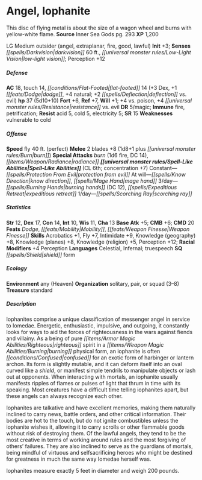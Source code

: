 ﻿---
cssclass: [monsters]
title1: Angel, Iophanite
desc_short: This disc of flying metal is about the size of a wagon wheel and burns
  with yellow-white flame.
title2: Iophanite
CR: 4
sources:
- name: Inner Sea Gods
  page: 293
  link: http://paizo.com/products/btpy94wj?Pathfinder-Campaign-Setting-Inner-Sea-Gods-Hardcover
XP: 1200
alignment: LG
size: Medium
type: outsider
subtypes:
- angel
- extraplanar
- fire
- good
- lawful
initiative:
  bonus: 3
senses:
  darkvision: 60
  low-light vision: true
AC:
  AC: 18
  touch: 14
  flat_footed: 14
  components:
    dex: 3
    dodge: 1
    natural: 4
    deflection vs. evil: 2
HP:
  HP: 37
  long: 5d10+10
saves:
  fort: 6
  ref: 7
  will: 1
  other: +4 vs. poison, +4 resistance vs. evil
DR:
- amount: 5
  weakness: magic
immunities:
- fire
- petrification
resistances:
  acid: 5
  cold: 5
  electricity: 5
SR: 15
weaknesses:
- vulnerable to cold
speeds:
  fly: 40
  fly_maneuverability: perfect
attacks:
  melee:
  - - text: 2 blades +8 (1d8+1 plus burn)
      entries:
      - - damage: 1d8+1
        - effect: burn
      count: 2
      attack: blades
      bonus:
      - 8
  special:
  - burn (1d6 fire, DC 14)
  - radiance
spell_like_abilities:
  entries:
  - name: protection from evil
    source: default
    freq: Constant
  - name: know direction
    source: default
    freq: At will
  - name: mage hand
    source: default
    freq: At will
  - name: burning hands
    source: default
    freq: 3/day
    DC: 12
  - name: expeditious retreat
    source: default
    freq: 3/day
  - name: scorching ray
    source: default
    freq: 1/day
  sources:
  - name: default
    CL: 6
    concentration: 7
ability_scores:
  STR: 12
  DEX: 17
  CON: 14
  INT: 10
  WIS: 11
  CHA: 13
BAB: 5
CMB: 6
CMD: 20
feats:
- name: Dodge
- name: Mobility
- name: Weapon Finesse
skills:
  Acrobatics: 1
  Fly: 7
  Intimidate: 9
  Knowledge (geography): 8
  Knowledge (planes): 8
  Knowledge (religion): 5
  Perception: 12
  _racial_mods:
    Perception:
      _: 4
languages:
- Celestial
- Infernal
- truespeech
special_qualities:
- shield form
ecology:
  environment: any (Heaven)
  organization: solitary, pair, or squad (3-8)
  treasure_type: standard
desc_long: |-
  Iophanites comprise a unique classification of messenger angel in service to Iomedae. Energetic, enthusiastic, impulsive, and outgoing, it constantly looks for ways to aid the forces of righteousness in the wars against fiends and villainy. As a being of pure righteous spirit in a burning physical form, an iophanite is often confused for an exotic form of harbinger or lantern archon. Its form is slightly mutable, and it can deform itself into an oval curved like a shield, or manifest simple tendrils to manipulate objects or lash out at opponents. When interacting with mortals, an iophanite usually manifests ripples of flames or pulses of light that thrum in time with its speaking. Most creatures have a difficult time telling iophanites apart, but these angels can always recognize each other.

  Iophanites are talkative and have excellent memories, making them naturally inclined to carry news, battle orders, and other critical information. Their bodies are hot to the touch, but do not ignite combustibles unless the iophanite wishes it, allowing it to carry scrolls or other flammable goods without risk of destroying them. Of the lawful angels, they tend to be the most creative in terms of working around rules and the most forgiving of others' failures. They are also inclined to serve as the guardians of mortals, being mindful of virtuous and selfsacrificing heroes who might be destined for greatness in much the same way Iomedae herself was.

  Iophanites measure exactly 5 feet in diameter and weigh 200 pounds.

---

# Angel, Iophanite
This disc of flying metal is about the size of a wagon wheel and burns with yellow-white flame.
**Source** Inner Sea Gods pg. 293
**XP** 1,200

LG Medium outsider (angel, extraplanar, fire, good, lawful)
**Init** +3; **Senses** _[[spells/Darkvision|darkvision]]_ 60 ft., _[[universal monster rules/Low-Light Vision|low-light vision]]_; Perception +12

##### Defense

**AC** 18, touch 14, _[[conditions/Flat-Footed|flat-footed]]_ 14 (+3 Dex, +1 _[[feats/Dodge|dodge]]_, +4 natural; +2 _[[spells/Deflection|deflection]]_ vs. evil)
**hp** 37 (5d10+10)
**Fort** +6, **Ref** +7, **Will** +1; +4 vs. poison, +4 _[[universal monster rules/Resistance|resistance]]_ vs. evil
**DR** 5/magic; **Immune** fire, petrification; **Resist** acid 5, cold 5, electricity 5; **SR** 15
**Weaknesses** vulnerable to cold

##### Offense
**Speed** fly 40 ft. (perfect)
**Melee** 2 blades +8 (1d8+1 plus _[[universal monster rules/Burn|burn]]_)
**Special Attacks** _burn_ (1d6 fire, DC 14), _[[items/Weapon/Radiance|radiance]]_
**_[[universal monster rules/Spell-Like Abilities|Spell-Like Abilities]]_** (CL 6th; concentration +7)
Constant—_[[spells/Protection From Evil|protection from evil]]_
At will—_[[spells/Know Direction|know direction]]_, _[[spells/Mage Hand|mage hand]]_
3/day—_[[spells/Burning Hands|burning hands]]_ (DC 12), _[[spells/Expeditious Retreat|expeditious retreat]]_
1/day—_[[spells/Scorching Ray|scorching ray]]_

##### Statistics
**Str** 12, **Dex** 17, **Con** 14, **Int** 10, **Wis** 11, **Cha** 13
**Base Atk** +5; **CMB** +6; **CMD** 20
**Feats** _Dodge_, _[[feats/Mobility|Mobility]]_, _[[feats/Weapon Finesse|Weapon Finesse]]_
**Skills** Acrobatics +1, Fly +7, Intimidate +9, Knowledge (geography) +8, Knowledge (planes) +8, Knowledge (religion) +5, Perception +12; **Racial Modifiers** +4 Perception
**Languages** Celestial, Infernal; truespeech
**SQ** _[[spells/Shield|shield]]_ form

##### Ecology

**Environment** any (Heaven)
**Organization** solitary, pair, or squad (3–8)
**Treasure** standard

##### Description

Iophanites comprise a unique classification of messenger angel in service to Iomedae. Energetic, enthusiastic, impulsive, and outgoing, it constantly looks for ways to aid the forces of righteousness in the wars against fiends and villainy. As a being of pure _[[items/Armor Magic Abilities/Righteous|righteous]]_ spirit in a _[[items/Weapon Magic Abilities/Burning|burning]]_ physical form, an iophanite is often _[[conditions/Confused|confused]]_ for an exotic form of harbinger or lantern archon. Its form is slightly mutable, and it can deform itself into an oval curved like a _shield_, or manifest simple tendrils to manipulate objects or lash out at opponents. When interacting with mortals, an iophanite usually manifests ripples of flames or pulses of light that thrum in time with its speaking. Most creatures have a difficult time telling iophanites apart, but these angels can always recognize each other.

Iophanites are talkative and have excellent memories, making them naturally inclined to carry news, battle orders, and other critical information. Their bodies are hot to the touch, but do not ignite combustibles unless the iophanite wishes it, allowing it to carry scrolls or other flammable goods without risk of destroying them. Of the lawful angels, they tend to be the most creative in terms of working around rules and the most forgiving of others’ failures. They are also inclined to serve as the guardians of mortals, being mindful of virtuous and selfsacrificing heroes who might be destined for greatness in much the same way Iomedae herself was.

Iophanites measure exactly 5 feet in diameter and weigh 200 pounds.